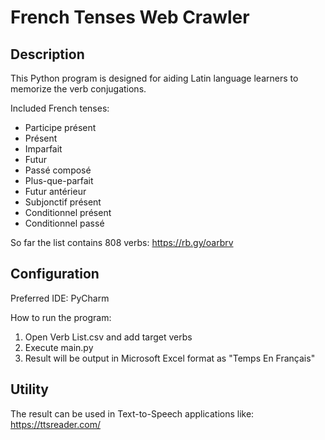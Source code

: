 # French Tenses Web Crawler

## Description
This Python program is designed for aiding Latin language learners to memorize the verb conjugations.

Included French tenses:
* Participe présent
* Présent
* Imparfait
* Futur
* Passé composé
* Plus-que-parfait
* Futur antérieur
* Subjonctif présent
* Conditionnel présent
* Conditionnel passé

So far the list contains 808 verbs: https://rb.gy/oarbrv

## Configuration
Preferred IDE: PyCharm

How to run the program:
1. Open Verb List.csv and add target verbs
2. Execute main.py
3. Result will be output in Microsoft Excel format as "Temps En Français"

## Utility
The result can be used in Text-to-Speech applications like: https://ttsreader.com/ 
